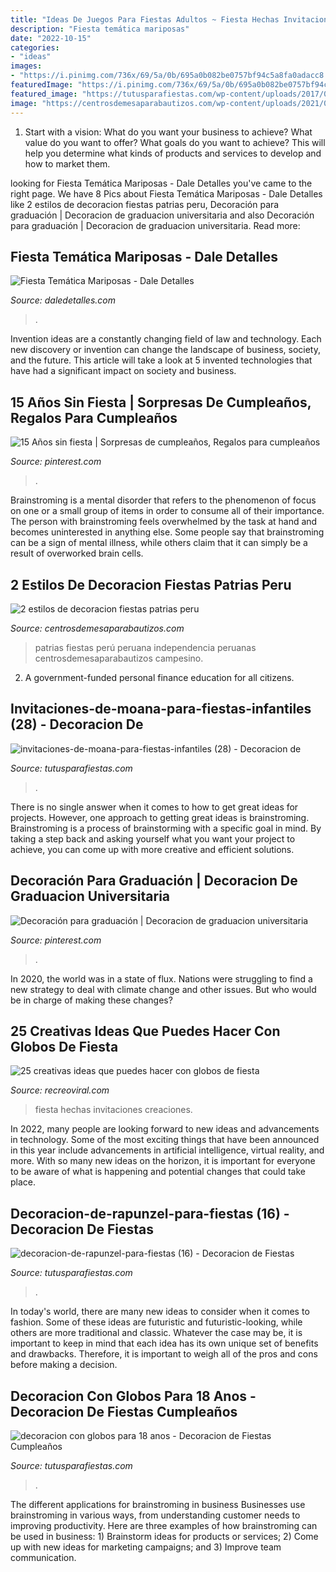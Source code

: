 ```yaml
---
title: "Ideas De Juegos Para Fiestas Adultos ~ Fiesta Hechas Invitaciones Creaciones"
description: "Fiesta temática mariposas"
date: "2022-10-15"
categories:
- "ideas"
images:
- "https://i.pinimg.com/736x/69/5a/0b/695a0b082be0757bf94c5a8fa0adacc8.jpg"
featuredImage: "https://i.pinimg.com/736x/69/5a/0b/695a0b082be0757bf94c5a8fa0adacc8.jpg"
featured_image: "https://tutusparafiestas.com/wp-content/uploads/2017/05/decoracion-de-rapunzel-para-fiestas-16.jpg"
image: "https://centrosdemesaparabautizos.com/wp-content/uploads/2021/06/decoracion-fiestas-patrias-peru-para-mesa.jpg"
---
```



1. Start with a vision: What do you want your business to achieve? What value do you want to offer? What goals do you want to achieve? This will help you determine what kinds of products and services to develop and how to market them.

	

		
looking for Fiesta Temática Mariposas - Dale Detalles you've came to the right page. We have 8 Pics about Fiesta Temática Mariposas - Dale Detalles like 2 estilos de decoracion fiestas patrias peru, Decoración para graduación | Decoracion de graduacion universitaria and also Decoración para graduación | Decoracion de graduacion universitaria. Read more:
		
    
## Fiesta Temática Mariposas - Dale Detalles

<img loading=lazy src="https://i1.wp.com/www.daledetalles.com/wp-content/uploads/2016/03/flores-y-mariposas1.jpg" onerror="this.onerror=null;this.src='https://tse4.mm.bing.net/th?id=OIP.4c8AmF8p5U79wNmISjbVgwHaJ4&amp;pid=15.1';" alt="Fiesta Temática Mariposas - Dale Detalles">

_Source: daledetalles.com_

>. 

	

Invention ideas are a constantly changing field of law and technology. Each new discovery or invention can change the landscape of business, society, and the future. This article will take a look at 5 invented technologies that have had a significant impact on society and business.

    
## 15 Años Sin Fiesta | Sorpresas De Cumpleaños, Regalos Para Cumpleaños

<img loading=lazy src="https://i.pinimg.com/736x/b8/35/1b/b8351b8c17d366e45af1b33f53c80dbd--cool-ideas-ideas-para.jpg" onerror="this.onerror=null;this.src='https://tse1.mm.bing.net/th?id=OIP.ael_gdU5Spz0ic5SXIyoWAAAAA&amp;pid=15.1';" alt="15 Años sin fiesta | Sorpresas de cumpleaños, Regalos para cumpleaños">

_Source: pinterest.com_

>. 

	

Brainstroming is a mental disorder that refers to the phenomenon of focus on one or a small group of items in order to consume all of their importance. The person with brainstroming feels overwhelmed by the task at hand and becomes uninterested in anything else. Some people say that brainstroming can be a sign of mental illness, while others claim that it can simply be a result of overworked brain cells.

    
## 2 Estilos De Decoracion Fiestas Patrias Peru

<img loading=lazy src="https://centrosdemesaparabautizos.com/wp-content/uploads/2021/06/decoracion-fiestas-patrias-peru-para-mesa.jpg" onerror="this.onerror=null;this.src='https://tse3.mm.bing.net/th?id=OIP.-0s_1RnIT2NBEFTO9JHjxQHaNK&amp;pid=15.1';" alt="2 estilos de decoracion fiestas patrias peru">

_Source: centrosdemesaparabautizos.com_

>patrias fiestas perú peruana independencia peruanas centrosdemesaparabautizos campesino. 

	

2. A government-funded personal finance education for all citizens.

    
## Invitaciones-de-moana-para-fiestas-infantiles (28) - Decoracion De

<img loading=lazy src="https://tutusparafiestas.com/wp-content/uploads/2017/05/invitaciones-de-moana-para-fiestas-infantiles-28.jpg" onerror="this.onerror=null;this.src='https://tse1.mm.bing.net/th?id=OIP.ngzWEQwIvzc2gLNk7pHxSAHaJ4&amp;pid=15.1';" alt="invitaciones-de-moana-para-fiestas-infantiles (28) - Decoracion de">

_Source: tutusparafiestas.com_

>. 

	

There is no single answer when it comes to how to get great ideas for projects. However, one approach to getting great ideas is brainstroming. Brainstroming is a process of brainstorming with a specific goal in mind. By taking a step back and asking yourself what you want your project to achieve, you can come up with more creative and efficient solutions.

    
## Decoración Para Graduación | Decoracion De Graduacion Universitaria

<img loading=lazy src="https://i.pinimg.com/736x/69/5a/0b/695a0b082be0757bf94c5a8fa0adacc8.jpg" onerror="this.onerror=null;this.src='https://tse3.mm.bing.net/th?id=OIP.5GAhJPFY-EHYgsUa9PTNWwHaJ4&amp;pid=15.1';" alt="Decoración para graduación | Decoracion de graduacion universitaria">

_Source: pinterest.com_

>. 

	

In 2020, the world was in a state of flux. Nations were struggling to find a new strategy to deal with climate change and other issues. But who would be in charge of making these changes?

    
## 25 Creativas Ideas Que Puedes Hacer Con Globos De Fiesta

<img loading=lazy src="http://www.recreoviral.com/wp-content/uploads/2015/10/Ideas-para-hacer-con-globos-18.jpg" onerror="this.onerror=null;this.src='https://tse2.mm.bing.net/th?id=OIP.X_RMj07_EGlVu4cQfAB7ywHaLE&amp;pid=15.1';" alt="25 creativas ideas que puedes hacer con globos de fiesta">

_Source: recreoviral.com_

>fiesta hechas invitaciones creaciones. 

	

In 2022, many people are looking forward to new ideas and advancements in technology. Some of the most exciting things that have been announced in this year include advancements in artificial intelligence, virtual reality, and more. With so many new ideas on the horizon, it is important for everyone to be aware of what is happening and potential changes that could take place.

    
## Decoracion-de-rapunzel-para-fiestas (16) - Decoracion De Fiestas

<img loading=lazy src="https://tutusparafiestas.com/wp-content/uploads/2017/05/decoracion-de-rapunzel-para-fiestas-16.jpg" onerror="this.onerror=null;this.src='https://tse4.mm.bing.net/th?id=OIP.OBBM4vpxe4prA5GF51zybAHaLH&amp;pid=15.1';" alt="decoracion-de-rapunzel-para-fiestas (16) - Decoracion de Fiestas">

_Source: tutusparafiestas.com_

>. 

	

In today's world, there are many new ideas to consider when it comes to fashion. Some of these ideas are futuristic and futuristic-looking, while others are more traditional and classic. Whatever the case may be, it is important to keep in mind that each idea has its own unique set of benefits and drawbacks. Therefore, it is important to weigh all of the pros and cons before making a decision.

    
## Decoracion Con Globos Para 18 Anos - Decoracion De Fiestas Cumpleaños

<img loading=lazy src="https://tutusparafiestas.com/wp-content/uploads/2018/01/decoracion-con-globos-para-18-anos.jpg" onerror="this.onerror=null;this.src='https://tse1.mm.bing.net/th?id=OIP.Tm3IvsUWjQ1p2CmHipzN4wHaMP&amp;pid=15.1';" alt="decoracion con globos para 18 anos - Decoracion de Fiestas Cumpleaños">

_Source: tutusparafiestas.com_

>. 

	

The different applications for brainstroming in business
Businesses use brainstroming in various ways, from understanding customer needs to improving productivity. Here are three examples of how brainstroming can be used in business: 1) Brainstorm ideas for products or services; 2) Come up with new ideas for marketing campaigns; and 3) Improve team communication.

